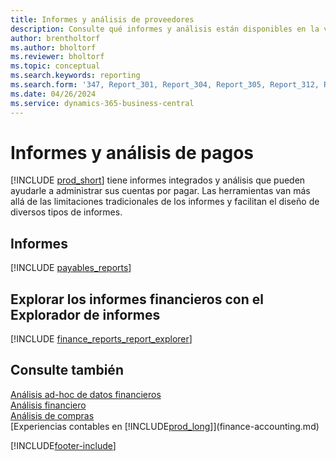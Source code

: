 ```yaml
---
title: Informes y análisis de proveedores
description: Consulte qué informes y análisis están disponibles en la versión estándar de Business Central para que pueda realizar un seguimiento de sus cuentas por pagar.
author: brentholtorf
ms.author: bholtorf
ms.reviewer: bholtorf
ms.topic: conceptual
ms.search.keywords: reporting
ms.search.form: '347, Report_301, Report_304, Report_305, Report_312, Report_317, Report_319, Report_321, Report_322, Report_329'
ms.date: 04/26/2024
ms.service: dynamics-365-business-central
---
```

# <a name="accounts-payable-reports-and-analytics"></a>Informes y análisis de pagos

[!INCLUDE [prod_short](includes/prod_short.md)] tiene informes integrados y análisis que pueden ayudarle a administrar sus cuentas por pagar. Las herramientas van más allá de las limitaciones tradicionales de los informes y facilitan el diseño de diversos tipos de informes.  

## <a name="reports"></a>Informes

[!INCLUDE [payables_reports](includes/payables-reports-include.md)]

## <a name="explore-finance-reports-with-report-explorer"></a>Explorar los informes financieros con el Explorador de informes

[!INCLUDE [finance_reports_report_explorer](includes/finance-reports-report-explorer-include.md)]

## <a name="see-also"></a>Consulte también

[Análisis ad-hoc de datos financieros](ad-hoc-analysis-finance.md)  
[Análisis financiero](bi.md)  
[Análisis de compras](purchasing-analytics-overview.md)  
[Experiencias contables en [!INCLUDE[prod_long](includes/prod_long.md)]](finance-accounting.md)  

[!INCLUDE[footer-include](includes/footer-banner.md)]
